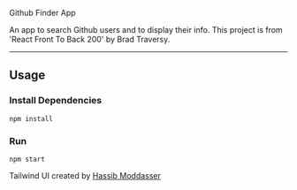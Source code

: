 Github Finder App

An app to search Github users and to display their info. This project is from 'React Front To Back 200' by Brad Traversy.

---
## Usage

### Install Dependencies

```
npm install
```

### Run

```
npm start
```

Tailwind UI created by [Hassib Moddasser](https://twitter.com/hassibmoddasser)